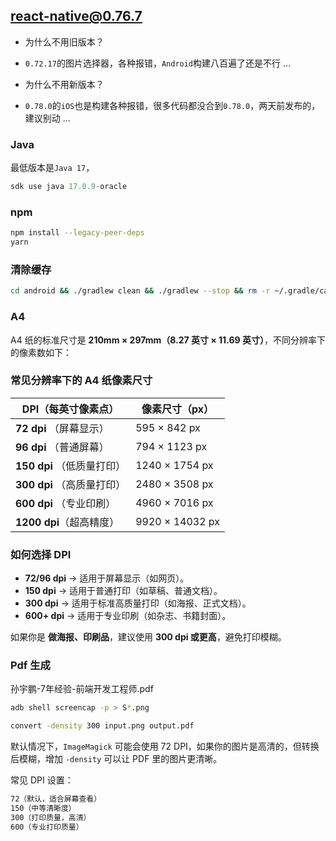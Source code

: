 ## react-native@0.76.7

- 为什么不用旧版本？
- `0.72.17`的图片选择器，各种报错，`Android`构建八百遍了还是不行 ...

- 为什么不用新版本？
- `0.78.0`的`iOS`也是构建各种报错，很多代码都没合到`0.78.0`，两天前发布的，建议别动 ...

### Java

最低版本是`Java 17`，

```java
sdk use java 17.0.9-oracle
```

### npm

```sh
npm install --legacy-peer-deps
yarn
```

### 清除缓存

```sh
cd android && ./gradlew clean && ./gradlew --stop && rm -r ~/.gradle/caches
```

### A4

A4 纸的标准尺寸是 **210mm × 297mm（8.27 英寸 × 11.69 英寸）**，不同分辨率下的像素数如下：

### **常见分辨率下的 A4 纸像素尺寸**

| DPI（每英寸像素点）        | **像素尺寸（px）** |
| -------------------------- | ------------------ |
| **72 dpi** （屏幕显示）    | 595 × 842 px       |
| **96 dpi** （普通屏幕）    | 794 × 1123 px      |
| **150 dpi** （低质量打印） | 1240 × 1754 px     |
| **300 dpi** （高质量打印） | 2480 × 3508 px     |
| **600 dpi** （专业印刷）   | 4960 × 7016 px     |
| **1200 dpi**（超高精度）   | 9920 × 14032 px    |

### **如何选择 DPI**

- **72/96 dpi** → 适用于屏幕显示（如网页）。
- **150 dpi** → 适用于普通打印（如草稿、普通文档）。
- **300 dpi** → 适用于标准高质量打印（如海报、正式文档）。
- **600+ dpi** → 适用于专业印刷（如杂志、书籍封面）。

如果你是 **做海报、印刷品**，建议使用 **300 dpi 或更高**，避免打印模糊。

### Pdf 生成

孙宇鹏-7年经验-前端开发工程师.pdf

```sh
adb shell screencap -p > S*.png
```

```sh
convert -density 300 input.png output.pdf
```

默认情况下，`ImageMagick` 可能会使用 72 DPI，如果你的图片是高清的，但转换后模糊，增加 `-density` 可以让 PDF 里的图片更清晰。

常见 DPI 设置：

```sh
72（默认，适合屏幕查看）
150（中等清晰度）
300（打印质量，高清）
600（专业打印质量）
```
